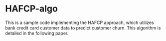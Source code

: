 # HAFCP-algo
This is a sample code implementing the HAFCP approach, which utilizes bank credit card customer data to predict customer churn. This algorithm is detailed in the following paper.
